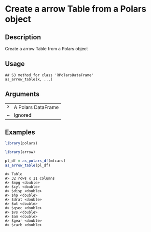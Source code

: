 

# Create a arrow Table from a Polars object

## Description

Create a arrow Table from a Polars object

## Usage

<pre><code class='language-R'>## S3 method for class 'RPolarsDataFrame'
as_arrow_table(x, ...)
</code></pre>

## Arguments

<table>
<tr>
<td style="white-space: nowrap; font-family: monospace; vertical-align: top">
<code id="as_arrow_table.RPolarsDataFrame_:_x">x</code>
</td>
<td>
A Polars DataFrame
</td>
</tr>
<tr>
<td style="white-space: nowrap; font-family: monospace; vertical-align: top">
<code id="as_arrow_table.RPolarsDataFrame_:_...">…</code>
</td>
<td>
Ignored
</td>
</tr>
</table>

## Examples

``` r
library(polars)

library(arrow)

pl_df = as_polars_df(mtcars)
as_arrow_table(pl_df)
```

    #> Table
    #> 32 rows x 11 columns
    #> $mpg <double>
    #> $cyl <double>
    #> $disp <double>
    #> $hp <double>
    #> $drat <double>
    #> $wt <double>
    #> $qsec <double>
    #> $vs <double>
    #> $am <double>
    #> $gear <double>
    #> $carb <double>
